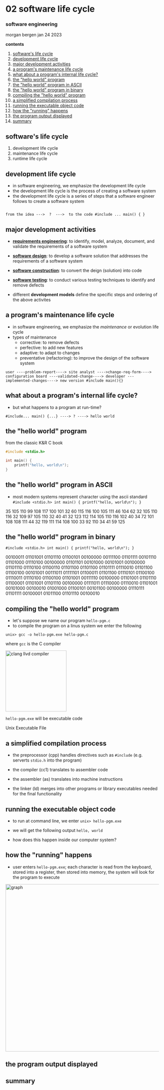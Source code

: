 # 02 software life cycle
### software engineering 

morgan bergen
jan 24 2023

**contents**

1.  [software's life cycle](#softwares-life-cycle)
2.  [development life cycle](#development-life-cycle)
3.  [major development activities](#major-development-activities)
4.  [a program's maintenance life cycle](#a-program's-maintenance-life-cycle)
5.  [what about a program's internal life cycle?](#what-about-a-program's-internal-life-cycle?)
6.  [the "hello world" program](#the-"hello-world"-program)
7.  [the "hello world" program in ASCII](#the-"hello-world"-program-in-ASCII)
8.  [the "hello world" program in binary](#the-"hello-world"-program-in-binary)
9.  [compiling the "hello world" program](#compiling-the-"hello-world"-program)
10. [a simplified compilation process](#a-simplified-compilation-process)
11. [running the executable object code](#running-the-executable-object-code)
12. [how the "running" happens](#how-the-"running"-happens)
13. [the program output displayed](#the-program-output-displayed)
14. [summary](#summary)

## software's life cycle

1.  development life cycle
2.  maintenance life cycle
3.  runtime life cycle

## development life cycle

- in software engineering, we emphasize the development life cycle
- the development life cycle is the process of creating a software system
- the development life cycle is a series of steps that a software engineer follows to create a software system

```

from the idea --->  ?  --->  to the code #include ... main() { }

```

## major development activities

- **[requirements engineering](https://en.wikipedia.org/wiki/Requirements_engineering)**:  to identify, model, analyze, document, and validate the requirements of a software system

- **[software design](https://en.wikipedia.org/wiki/Software_design)**:  to develop a software solution that addresses the requirements of a software system

- **[software construction](https://en.wikipedia.org/wiki/Software_construction)**:  to convert the deign (solution) into code

- **[software testing](https://en.wikipedia.org/wiki/Software_testing)**:  to conduct various testing techniques to identify and remove defects

- different **development models** define the specific steps and ordering of the above activites

## a program's maintenance life cycle

- in software engineering, we emphasize the _maintenance_ or evolution life cycle
- types of maintenance
    - corrective:  to remove defects
    - perfective:  to add new features
    - adaptive:  to adapt to changes
    - preventative (refactoring):  to improve the design of the software system


```
user ----problem-report----> site analyst ---->change-req-form----> configuration board ----validated-change----> developer ---implemented-changes----> new version #include main(){} 
```

## what about a program's internal life cycle?

- but what happens to a program at run-time?

```
#include... main() {...} ----> ? ----> hello world
```

## the "hello world" program

from the classic K&R C book

```cpp
#include <stdio.h>

int main() {
    printf("hello, world\n");
}
```

## the "hello world" program in ASCII

- most modern systems represent character using the ascii standard
`#include <stdio.h> int main() { printf("hello, world\n"); }`

35 105 110 99 108 117 100 101 32 60 115 116 100 105 111 46 104 62 32 105 110 116 32 109 97 105 110 32 40 41 32 123 112 114 105 110 116 102 40 34 72 101 108 108 111 44 32 119 111 114 108 100 33 92 110 34 41 59 125

## the "hello world" program in binary

`#include <stdio.h> int main() { printf("hello, world\n"); }`

00100011 01101001 01101110 01100101 00100000 00111100 01101111 00101110 01101000 01110100 00100000 01101101 00101000 00101001 00100000 01101110 01110100 01100110 01101100 01101100 01101111 01110010 01101100 01100100 00101001 00111011 01111101
01100011 01101100 01110101 01100100 01110011 01110100 01100100 01101001 00111110 00100000 01101001 01101110 01100001 01101001 01101110 00100000 01111011 01110000 01110010 01101001 00101000 00100010 01001000 01100101 00101100 00100000 01110111 01101111 00100001 01011100 01101110 00100010

## compiling the "hello world" program

- let's suppose we name our program `hello-pgm.c`
- to compile the program on a linus system we enter the following

`unix> gcc -o hello-pgm.exe hello-pgm.c`

where `gcc` is the C compiler 

<img src="https://llvm.org/img/DragonFull.png" alt="clang llvd compiler" width="200"/>

`hello-pgm.exe` will be executable code

Unix Executable File

## a simplified compilation process

-  the preprocessor (cpp) handles directives such as `#include` (e.g. serverts `stdio.h` into the program)

-  the compiler (cc1) translates to assembler code

-  the assembler (as) translates into machine instructions

-  the linker (ld) merges into other programs or library executables needed for the final functionality

## running the executable object code

-  to run at command line, we enter `unix> hello-pgm.exe`

-  we will get the following output `hello, world`

-  how does this happen inside our computer system?

## how the "running" happens

-  user enters `hello-pgm.exe`; each character is read from the keyboard, stored into a register, then stored into memory, the system will look for the program to execute

<img width="549" alt="graph" src="https://user-images.githubusercontent.com/65584733/220176824-abe7deab-4450-47e1-b6f8-5abb90711eb6.png">


## the program output displayed
## summary
